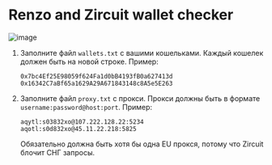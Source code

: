 # Renzo and Zircuit wallet checker

![image](https://github.com/user-attachments/assets/70b2b26d-171f-4bd7-a9bc-c64c047854ed)

1. Заполните файл `wallets.txt` с вашими кошельками. Каждый кошелек должен быть на новой строке. Пример:

    ```
    0x7bc4Ef25E98059f624Fa1d0bB4193fB0a627413d
    0x16342C7aBf65a1629A29A671843148c8A5e5E263
    ```

2. Заполните файл `proxy.txt` с прокси. Прокси должны быть в формате `username:password@host:port`. Пример:

    ```
    aqytl:s03832xo@107.222.128.22:5234
    aqotl:s0d832xo@45.11.22.218:5825
    ```

    Обязательно должна быть хотя бы одна EU прокся, потому что Zircuit блочит СНГ запросы.
